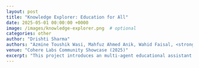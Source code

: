 ```yaml
---
layout: post
title: "Knowledge Explorer: Education for All"
date: 2025-05-01 00:00:00 +0000
image: /images/knowledge-explorer.png  # optional
categories: other
author: "Drishti Sharma"
authors: "Azmine Toushik Wasi, Mahfuz Ahmed Anik, Wahid Faisal, <strong>Drishti Sharma</strong>"
venue: "Cohere Labs Community Showcase (2025)"
excerpt: "This project introduces an multi-agent educational assistant designed to deliver personalized, multilingual, and story-driven learning experiences. Built using LangGraph and Cohere’s multilingual embeddings, the system supports topic decomposition, retrieval-augmented generation (RAG), and narrative-based explanations. It breaks down complex subjects into structured subtopics, retrieves reliable content from academic sources, and explains them through engaging, multilingual storytelling. Currently supporting English, Hindi, and Spanish, the agent demonstrates strong baseline reasoning and holds promise for expanding educational accessibility across diverse linguistic and pedagogical contexts."
---
```

